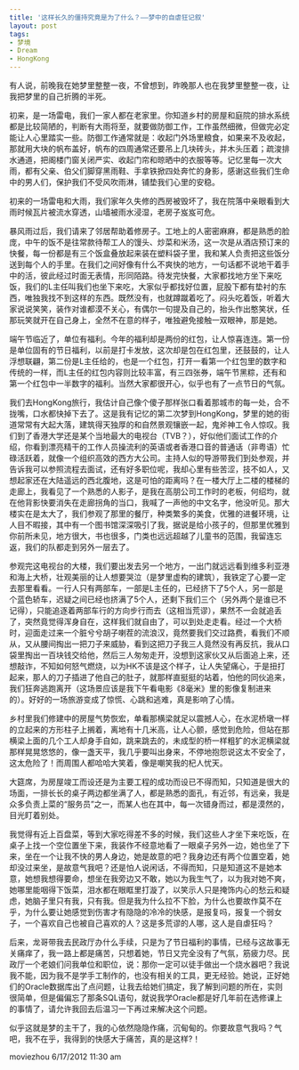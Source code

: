 ```yaml
---
title: '这样长久的僵持究竟是为了什么？——梦中的自虐狂记叙'
layout: post
tags: 
- 梦境
- Dream
- HongKong
---
```

有人说，前晚我在她梦里整整一夜，不曾想到，昨晚那人也在我梦里整整一夜，让我把梦里的自己折腾的半死。  

初来，是一场雷电，我们一家人都在老家里。你知道乡村的房屋和庭院的排水系统都是比较简陋的，判断有大雨将至，就要做防御工作，工作虽然细微，但做完必定能让人心里踏实一些。防御工作通常就是：收起门外场里粮食，如果来不及收起，那就用大块的帆布盖好，帆布的四周通常还要吊上几块砖头，并木头压着；疏浚排水通道，把阁楼门窗关闭严实、收起门帘和晾晒中的衣服等等。记忆里每一次大雨，都有父亲、伯父们脚穿黑雨鞋、手拿铁掀四处奔忙的身影，感谢这些我们生命中的男人们，保护我们不受风吹雨淋，铺垫我们心里的安稳。  
  
初来的一场雷电和大雨，我们家年久失修的西房被毁坏了，我在院落中亲眼看到大雨时候瓦片被流水穿透，山墙被雨水浸湿，老房子岌岌可危。  
  
暴风雨过后，我们请来了邻居帮助着修房子。工地上的人密密麻麻，都是熟悉的脸庞，中午的饭不是往常款待帮工人的馒头、炒菜和米汤，这一次是从酒店预订来的快餐，每一份都是有三个饭盒叠放起来装在塑料袋子里，我和某人负责把这些饭分送到每个人的手里。在我们之间好像有什么不爽快的地方，一句话都不说地干着手中的活，彼此经过时面无表情，形同陌路。待发完快餐，大家都找地方坐下来吃饭，我们的L主任叫我们也坐下来吃，大家似乎都找好位置，屁股下都有垫衬的东西，唯独我找不到这样的东西。既然没有，也就蹲蹴着吃了。闷头吃着饭，听着大家说说笑笑，装作对谁都漠不关心，有偶尔一句提及自己的，抬头作出憨笑状，任那玩笑就开在自己身上，全然不在意的样子，唯独避免接触一双眼神，那是她。  
  
端午节临近了，单位有福利。今年的福利却是两份的红包，让人惊喜连连。第一份是单位固有的节日福利，以前是打卡发放，这次却是包在红包里，还鼓鼓的，让人浮想联翩，第二份是L主任给的，也是一个红包，打开一看第一个红包里的数字和传统的一样，而L主任的红包内容则比较丰富，有三四张券，端午节黑粽，还有和第一个红包中一半数字的福利。当然大家都很开心，似乎也有了一点节日的气氛。  

我们去HongKong旅行，我估计自己像个傻子那样张口看着那城市的每一处，合不拢嘴，口水都快掉下去了。这是我有记忆的第二次梦到HongKong，梦里的她的街道常常有大起大落，建筑得天独厚的和自然景观镶嵌一起，鬼斧神工令人惊叹。我们到了香港大学还是某个当地最大的电视台（TVB？），好似他们面试工作的介绍，你看到漂亮精干的工作人员操流利的英语或者香港口音的普通话（非粤语）忙碌活跃着，就像一个组织高效的西方大公司。主持人似的导游带我们到处参观，并告诉我可以参照流程去面试，还有好多职位呢，我却心里有些苦涩，技不如人，又想起家还在大陆遥远的西北腹地，这是可怕的距离吗？在一楼大厅上二楼的楼梯的走廊上，我看见了一个熟悉的人影子，是我在高朋公司工作时的老板，何绍均，就在他背影快要消失在走廊拐角的当口，我喊了一声他的中文名字，他没听见。那大楼实在是太大了，我们参观了那里的餐厅，种类繁多的美食，优雅的进餐环境，让人目不暇接，其中有一个图书馆深深吸引了我，据说是给小孩子的，但那里优雅到你前所未见，地方很大，书也很多，门类也远远超越了儿童书的范围，我留连忘返，我们的队都走到另外一层去了。  
  
参观完这电视台的大楼，我们要出发去另一个地方，一出门就远远看到维多利亚港和海上大桥，壮观美丽的让人想要哭泣（是梦里虚构的建筑），我铁定了心要一定去那里看看。一行人只有两部车，一部是L主任的，已经挤下了5个人，另一部是个蓝色轿车，迟疑之间已经也挤满了5个人，还剩下我们三个（另外两个是谁已不记得），只能追逐着两部车行的方向步行而去（这相当荒谬），果然不一会就追丢了，突然竟觉得浑身自在，这样我们就自由了，可以到处走走看。经过一个大桥时，迎面走过来一个脏兮兮胡子喇茬的流浪汉，竟然要我们交过路费，看我们不顺从，又从腰间掏出一把刀子来威胁，看到这把刀子我三人竟然没有再反抗，我从口袋里掏出一百块钱交给他，然后三人匆匆走开，没想到这家伙又从后面追上来，还想敲诈，不知如何怒气燃烧，以为HK不该是这个样子，让人失望痛心，于是扭打起来，那人的刀子插进了他自己的肚子，就那样直挺挺的站着，怕他的同伙追来，我们狂奔逃跑离开（这场景应该是我下午看电影《8毫米》里的影像复制进来的）。好好的一场旅游变成了惊慌、心跳和逃难，真是影响了心情。  
  
乡村里我们修建中的房屋气势恢宏，单看那横梁就足以震撼人心，在水泥桥墩一样的立起来的方形柱子上搁着，离地有十几米高，让人心颤，感觉到危险，但站在那横梁上面的几个工人却身手自如，跳来跳去的，未成型的桥一样粗犷的水泥横梁就那样晃晃悠悠的，像一盏天平，我几乎要叫出身来，不停地抱怨说这太不安全了，这太危险了！而周围人都哈哈大笑着，像是嘲笑我的杞人忧天。  
  
大筵席，为房屋竣工而设还是为主要工程的成功而设已不得而知，只知道是很大的场面，一排长长的桌子两边都坐满了人，都是熟悉的面孔，有近邻，有远亲，我是众多负责上菜的“服务员”之一，而某人也在其中，每一次错身而过，都是漠然的，目光盯着别处。  
  
我觉得有近上百盘菜，等到大家吃得差不多的时候，我们这些人才坐下来吃饭，在桌子上找一个空位置坐下来，我装作不经意地看了一眼桌子另外一边，她也坐了下来，坐在一个让我不快的男人身边，她是故意的吧？我身边还有两个位置空着，她却没过来坐，是故意气我吧？还是怕人说闲话，不得而知，只是知道这不是她本意，她想我想得要命，想坐在我旁边又不敢，她以为我生气了，以为我对她不爽，她哪里能咽得下饭菜，泪水都在眼眶里打漩了，以笑示人只是掩饰内心的愁云和疑虑，她脑子里只有我，只有我。但是我为什么拉不下脸，为什么也要故作莫不在乎，为什么要让她感觉到伤害才有隐隐的冷冷的快感，是报复吗，报复一个弱女子，一个喜欢自己也被自己喜欢的人？这是多荒谬的人哪，这人是自虐狂吗？  
  
后来，龙哥带我去民政厅办什么手续，只是为了节日福利的事情，已经与这故事无关痛痒了，我一路上都是痛苦，只想着她，节日又完全没有了气氛，筋疲力尽。民政厅一个老娘们问我单位和职位，说：那你一定可以徒手做出一个烧水器吧？我说我不能，因为我不是学手工制作的，也没有相关的工具，更无经验。她说，正好她们的Oracle数据库出了点问题，让我去给她们搞定，我了解到问题的所在，实则很简单，但是偏偏忘了那条SQL语句，就说我学Oracle都是好几年前在选修课上的事情了，请允许我回去后温习一下再过来解决这个问题。  
  
似乎这就是梦的主干了，我的心依然隐隐作痛，沉甸甸的。你要故意气我吗？气吧，我不在乎，我得到的快感大于痛苦，真的是这样?！  

moviezhou 6/17/2012 11:30 am  
  


